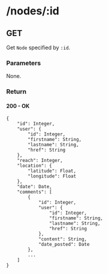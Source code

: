 # /nodes/:id
## GET
Get `Node` specified by `:id`.

### Parameters
None.



### Return

#### 200 - OK

	{
		"id": Integer,
		"user": {
			"id": Integer,
			"firstname": String,
			"lastname": String,
			"href": String
		},
		"reach": Integer,
		"location": {
			"latitude": Float,
			"longitude": Float
		},
		"date": Date,
		"comments": [
			{
				"id": Integer,
				"user": {
					"id": Integer,
					"firstname": String,
					"lastname": String,
					"href": String
				},
				"content": String,
				"date_posted": Date
			},
			...
		]
	}


